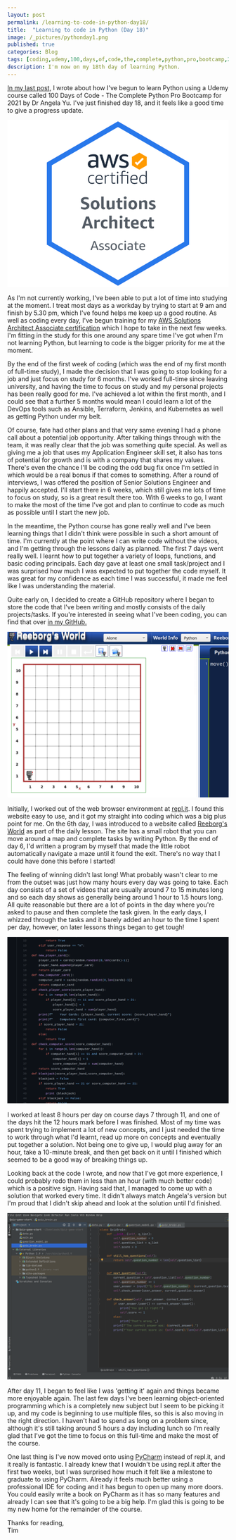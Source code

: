 ```yaml
---
layout: post
permalink: /learning-to-code-in-python-day18/
title:  "Learning to code in Python (Day 18)"
image: /_pictures/pythonday1.png
published: true
categories: Blog
tags: [coding,udemy,100,days,of,code,the,complete,python,pro,bootcamp,2021,repl.it,repl,variables,beginner,code,learning,programming,functions,program,new,skills,develop,developer,php,basic,devops,apprentice]
description: I'm now on my 18th day of learning Python.
---
```

<a href="/learning-to-code-in-python-day1/">In my last post</a>, I wrote about how I've begun to learn Python using a Udemy course called 100 Days of Code - The Complete Python Pro Bootcamp for 2021 by Dr Angela Yu. I've just finished day 18, and it feels like a good time to give a progress update.

<a href="https://aws.amazon.com/certification/certified-solutions-architect-associate/" target="_blank">
<img src="/_pictures/aws-csaa.png" class="leftimg" alt="AWS Solutions Architect Associate badge" /></a>

As I'm not currently working, I've been able to put a lot of time into studying at the moment. I treat most days as a workday by trying to start at 9 am and finish by 5.30 pm, which I've found helps me keep up a good routine. As well as coding every day, I've begun training for my <a href="https://aws.amazon.com/certification/certified-solutions-architect-associate/" target="_blank">AWS Solutions Architect Associate certification</a> which I hope to take in the next few weeks. I'm fitting in the study for this one around any spare time I've got when I'm not learning Python, but learning to code is the bigger priority for me at the moment.

By the end of the first week of coding (which was the end of my first month of full-time study), I made the decision that I was going to stop looking for a job and just focus on study for 6 months. I've worked full-time since leaving university, and having the time to focus on study and my personal projects has  been really good for me. I've achieved a lot within the first month, and I could see that a further 5 months would mean I could learn a lot of the DevOps tools such as Ansible, Terraform, Jenkins, and Kubernetes as well as getting Python under my belt.

Of course, fate had other plans and that very same evening I had a phone call about a potential job opportunity. After talking things through with the team, it was really clear that the job was something quite special. As well as giving me a job that uses my Application Engineer skill set, it also has tons of potential for growth and is with a company that shares my values. There's even the chance I'll be coding the odd bug fix once I'm settled in which would be a real bonus if that comes to something. After a round of interviews, I was offered the position of Senior Solutions Engineer and happily accepted. I'll start there in 6 weeks, which still gives me lots of time to focus on study, so is a great result there too. With 6 weeks to go, I want to make the most of the time I've got and plan to continue to code as much as possible until I start the new job.

In the meantime, the Python course has gone really well and I've been learning things that I didn't think were possible in such a short amount of time. I'm currently at the point where I can write code without the videos, and I'm getting through the lessons daily as planned. The first 7 days went really well. I learnt how to put together a variety of loops, functions, and basic coding principals. Each day gave at least one small task/project and I was surprised how much I was expected to put together the code myself. It was great for my confidence as each time I was successful, it made me feel like I was understanding the material.

Quite early on, I decided to create a GitHub repository where I began to store the code that I've been writing and mostly consists of the daily projects/tasks. If you're interested in seeing what I've been coding, you can find that over <a href="https://github.com/tic0uk/python-100daysofcode" target="_blank">in my GitHub.</a>


<a href="/_pictures/reboorg.png">
<img src="/_pictures/reboorg.png" class="rightimg" alt="Reeborg's World" /></a>


Initially, I worked out of the web browser environment at <a href="https://repl.it" target="_blank">repl.it</a>. I found this website easy to use, and it got my straight into coding which was a big plus point for me. On the 6th day, I was introduced to a website called <a href="https://reeborg.ca/reeborg.html?lang=en&mode=python&menu=worlds%2Fmenus%2Freeborg_intro_en.json&name=Alone&url=worlds%2Ftutorial_en%2Falone.json" target="_blank">Reeborg's World</a> as part of the daily lesson. The site has a small robot that you can move around a map and complete tasks by writing Python. By the end of day 6, I'd written a program by myself that made the little robot automatically navigate a maze until it found the exit. There's no way that I could have done this before I started!

The feeling of winning didn't last long! What probably wasn't clear to me from the outset was just how many hours every day was going to take. Each day consists of a set of videos that are usually around 7 to 15 minutes long and so each day shows as generally being around 1 hour to 1.5 hours long. All quite reasonable but there are a lot of points in the day where you're asked to pause and then complete the task given. In the early days, I whizzed through the tasks and it barely added an hour to the time I spent per day, however, on later lessons things began to get tough!

<a href="https://github.com/tic0uk/python-100daysofcode/blob/main/day%2011%20-%20blackjack.py" target="_blank">
<img src="/_pictures/blackjack.png" class="leftimg" alt="Blackjack code" /></a>

I worked at least 8 hours per day on course days 7 through 11, and one of the days hit the 12 hours mark before I was finished. Most of my time was spent trying to implement a lot of new concepts, and I just needed the time to work through what I'd learnt, read up more on concepts and eventually put together a solution. Not being one to give up, I would plug away for an hour, take a 10-minute break, and then get back on it until I finished which seemed to be a good way of breaking things up.

Looking back at the code I wrote, and now that I've got more experience, I could probably redo them in less than an hour (with much better code) which is a positive sign. Having said that, I managed to come up with a solution that worked every time. It didn't always match Angela's version but I'm proud that I didn't skip ahead and look at the solution until I'd finished.

<a href="/_pictures/pycharm.png">
<img src="/_pictures/pycharm.png" class="rightimg" alt="Pycharm IDE" /></a>

After day 11, I began to feel like I was 'getting it' again and things became more enjoyable again. The last few days I've been learning object-oriented programming which is a completely new subject but I seem to be picking it up, and my code is beginning to use multiple files, so this is also moving in the right direction. I haven't had to spend as long on a problem since, although it's still taking around 5 hours a day including lunch so I'm really glad that I've got the time to focus on this full-time and make the most of the course.

One last thing is I've now moved onto using <a href="https://www.jetbrains.com/pycharm/" target="_blank">PyCharm</a> instead of repl.it, and it really is fantastic. I already knew that I wouldn't be using repl.it after the first two weeks, but I was surprised how much it felt like a milestone to graduate to using PyCharm. Already it feels much better using a professional IDE for coding and it has begun to open up many more doors. You could easily write a book on PyCharm as it has so many features and already I can see that it's going to be a big help. I'm glad this is going to be my new home for the remainder of the course.

Thanks for reading,<br>
Tim
